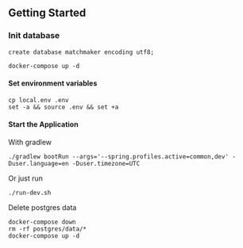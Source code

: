 ## Getting Started

### Init database
```
create database matchmaker encoding utf8;

docker-compose up -d
```

#### Set environment variables
```
cp local.env .env
set -a && source .env && set +a
``` 

#### Start the Application

With gradlew
```
./gradlew bootRun --args='--spring.profiles.active=common,dev' -Duser.language=en -Duser.timezone=UTC
```

Or just run
```
./run-dev.sh
```

Delete postgres data
```
docker-compose down
rm -rf postgres/data/*
docker-compose up -d
```